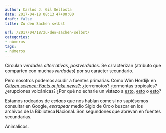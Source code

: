 ```yaml
---
author: Carlos J. Gil Bellosta
date: 2017-04-18 08:13:47+00:00
draft: false
title: Zu den Sachen selbst

url: /2017/04/18/zu-den-sachen-selbst/
categories:
- números
tags:
- números
---
```


Circulan _verdades alternativas_, _postverdades_. Se caracterizan (atributo que comparten con muchas _verdades_) por su carácter secundario.

Pero nosotros podemos acudir a fuentes primarias. Como Wim Hordijk en [_Citizen science: Facts or fake news?_](https://plus.maths.org/content/citizen-science-public-databases-and-bit-maths): ¿terremotos? ¿tormentas tropicales? ¿erupciones volcánicas? ¿Por qué no echarle un vistazo a [esto](https://earthquake.usgs.gov/earthquakes/search/), [esto](http://www.nhc.noaa.gov/data/#monthly) o [esto](http://volcano.si.edu/search_eruption.cfm)?

Estamos rodeados de _cuñaos_ que nos hablan como si no supiésemos consultar en Google, _escrapear_ medio Siglo de Oro o buscar en los archivos de la Biblioteca Nacional. Son segundones que abrevan en fuentes secundarias.

Animalicos.
